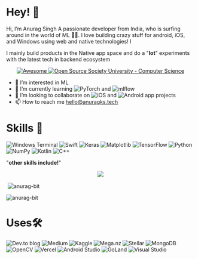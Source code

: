 # Hey! 👋
Hi, I’m Anurag Singh
A passionate developer from India, who is surfing around in the world of ML 🏄‍♂️. I love building crazy stuff for android, iOS, and Windows using web and native technologies! I 

I mainly build products in the Native app space and do a "**lot**" experiments with the latest tech in backend ecosystem
<p align="center">
  <a href="https://github.com/sindresorhus/awesome">
    <img alt="Awesome" src="https://cdn.rawgit.com/sindresorhus/awesome/d7305f38d29fed78fa85652e3a63e154dd8e8829/media/badge.svg">
  </a>
  <a href="https://github.com/ossu/computer-science">
	<img alt="Open Source Society University - Computer Science" src="https://img.shields.io/badge/OSSU-computer--science-blue.svg">
  </a>
</p>



- 👀 I’m interested in ML
- 🌱 I’m currently learning ![PyTorch](https://img.shields.io/badge/PyTorch-%23EE4C2C.svg?style=for-the-badge&logo=PyTorch&logoColor=white) and ![mlflow](https://img.shields.io/badge/mlflow-%23d9ead3.svg?style=for-the-badge&logo=numpy&logoColor=blue)
- 💞️ I’m looking to collaborate on ![iOS](https://img.shields.io/badge/iOS-000000?style=for-the-badge&logo=ios&logoColor=white) and ![Android](https://img.shields.io/badge/Android-3DDC84?style=for-the-badge&logo=android&logoColor=white) app projects
- 📫 How to reach me hello@anuragks.tech

# Skills 🚀
![Windows Terminal](https://img.shields.io/badge/Windows%20Terminal-%234D4D4D.svg?style=for-the-badge&logo=windows-terminal&logoColor=white)
![Swift](https://img.shields.io/badge/swift-F54A2A?style=for-the-badge&logo=swift&logoColor=white)
![Keras](https://img.shields.io/badge/Keras-%23D00000.svg?style=for-the-badge&logo=Keras&logoColor=white)
![Matplotlib](https://img.shields.io/badge/Matplotlib-%23ffffff.svg?style=for-the-badge&logo=Matplotlib&logoColor=black)
![TensorFlow](https://img.shields.io/badge/TensorFlow-%23FF6F00.svg?style=for-the-badge&logo=TensorFlow&logoColor=white)
![Python](https://img.shields.io/badge/python-3670A0?style=for-the-badge&logo=python&logoColor=ffdd54)
![NumPy](https://img.shields.io/badge/numpy-%23013243.svg?style=for-the-badge&logo=numpy&logoColor=white)
![Kotlin](https://img.shields.io/badge/kotlin-%237F52FF.svg?style=for-the-badge&logo=kotlin&logoColor=white)
![C++](https://img.shields.io/badge/c++-%2300599C.svg?style=for-the-badge&logo=c%2B%2B&logoColor=white)

"**other skills include!**"
<p align="center">
  <a href="https://skillicons.dev">
    <img src="https://skillicons.dev/icons?i=pytorch,python,ts,solidity,nodejs,tailwindcss,react,nextjs,figma,vscode,git,dart,mongodb,prisma,postgres,redis," />
  </a>
</p>
<p>&nbsp;<img align="center" src="https://github-readme-stats.vercel.app/api?username=anurag-bit&show_icons=true&count_private=true" alt="anurag-bit" /></p><p><img align="left" src="https://github-readme-stats.vercel.app/api/top-langs/?username=anurag-bit&layout=compact&hide=html" alt="anurag-bit" /></p>
</br>

# Uses🛠

![Dev.to blog](https://img.shields.io/badge/dev.to-0A0A0A?style=for-the-badge&logo=dev.to&logoColor=white)
![Medium](https://img.shields.io/badge/Medium-12100E?style=for-the-badge&logo=medium&logoColor=white)
![Kaggle](https://img.shields.io/badge/Kaggle-035a7d?style=for-the-badge&logo=kaggle&logoColor=white)
![Mega.nz](https://img.shields.io/badge/Mega-%23D90007.svg?style=for-the-badge&logo=Mega&logoColor=white)
![Stellar](https://img.shields.io/badge/Stellar-7D00FF?style=for-the-badge&logo=Stellar&logoColor=white)
![MongoDB](https://img.shields.io/badge/MongoDB-%234ea94b.svg?style=for-the-badge&logo=mongodb&logoColor=white)
![OpenCV](https://img.shields.io/badge/opencv-%23white.svg?style=for-the-badge&logo=opencv&logoColor=white)
![Vercel](https://img.shields.io/badge/vercel-%23000000.svg?style=for-the-badge&logo=vercel&logoColor=white)
![Android Studio](https://img.shields.io/badge/Android%20Studio-3DDC84.svg?style=for-the-badge&logo=android-studio&logoColor=white)
![GoLand](https://img.shields.io/badge/GoLand-0f0f0f?&style=for-the-badge&logo=goland&logoColor=white)
![Visual Studio](https://img.shields.io/badge/Visual%20Studio-5C2D91.svg?style=for-the-badge&logo=visual-studio&logoColor=white)
	








